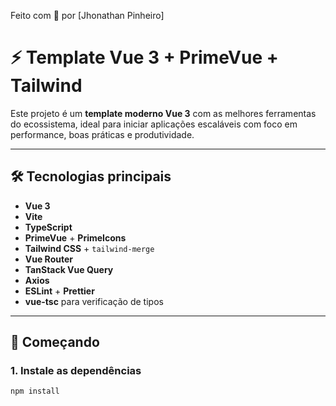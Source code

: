 Feito com 💚 por [Jhonathan Pinheiro]
# ⚡️ Template Vue 3 + PrimeVue + Tailwind

Este projeto é um **template moderno Vue 3** com as melhores ferramentas do ecossistema, ideal para iniciar aplicações escaláveis com foco em performance, boas práticas e produtividade.

---

## 🛠️ Tecnologias principais

- **Vue 3**
- **Vite**
- **TypeScript**
- **PrimeVue** + **PrimeIcons**
- **Tailwind CSS** + `tailwind-merge`
- **Vue Router**
- **TanStack Vue Query**
- **Axios**
- **ESLint** + **Prettier**
- **vue-tsc** para verificação de tipos

---

## 🚀 Começando

### 1. Instale as dependências

```bash
npm install
